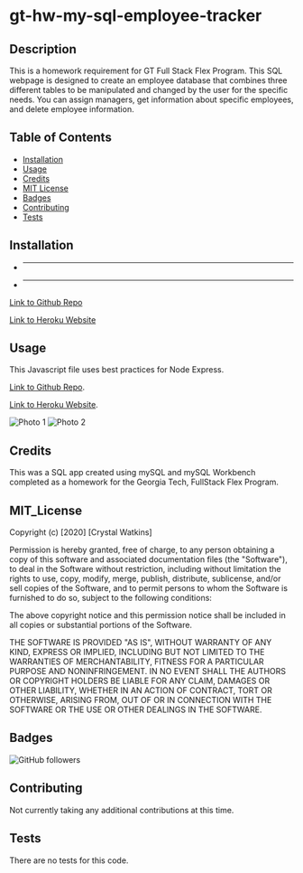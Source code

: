 # gt-hw-my-sql-employee-tracker
## Description 

This is a homework requirement for GT Full Stack Flex Program. This SQL webpage is designed to create an employee database that combines three different tables to be manipulated and changed by the user for the specific needs. You can assign managers, get information about specific employees, and delete employee information. 


## Table of Contents

* [Installation](#installation)
* [Usage](#usage)
* [Credits](#credits)
* [MIT License](#mit_license)
* [Badges](#badges)
* [Contributing](#contributing)
* [Tests](#tests)


## Installation

* --------
* --------


[Link to Github Repo](#)
 
[Link to Heroku Website](#)


## Usage 

This Javascript file uses best practices for Node Express.

[Link to Github Repo](#).
 
[Link to Heroku Website](#).

![Photo 1](public/assets/pictures/home.png)
![Photo 2](public/assets/pictures/notes.png)

## Credits

This was a SQL app created using mySQL and mySQL Workbench completed as a homework for the Georgia Tech, FullStack Flex Program.

## MIT_License

Copyright (c) [2020] [Crystal Watkins]

Permission is hereby granted, free of charge, to any person obtaining a copy
of this software and associated documentation files (the "Software"), to deal
in the Software without restriction, including without limitation the rights
to use, copy, modify, merge, publish, distribute, sublicense, and/or sell
copies of the Software, and to permit persons to whom the Software is
furnished to do so, subject to the following conditions:

The above copyright notice and this permission notice shall be included in all
copies or substantial portions of the Software.

THE SOFTWARE IS PROVIDED "AS IS", WITHOUT WARRANTY OF ANY KIND, EXPRESS OR
IMPLIED, INCLUDING BUT NOT LIMITED TO THE WARRANTIES OF MERCHANTABILITY,
FITNESS FOR A PARTICULAR PURPOSE AND NONINFRINGEMENT. IN NO EVENT SHALL THE
AUTHORS OR COPYRIGHT HOLDERS BE LIABLE FOR ANY CLAIM, DAMAGES OR OTHER
LIABILITY, WHETHER IN AN ACTION OF CONTRACT, TORT OR OTHERWISE, ARISING FROM,
OUT OF OR IN CONNECTION WITH THE SOFTWARE OR THE USE OR OTHER DEALINGS IN THE
SOFTWARE.


## Badges

![GitHub followers](https://img.shields.io/github/followers/CrystalWatkins?style=social)


## Contributing

Not currently taking any additional contributions at this time.

## Tests

There are no tests for this code.